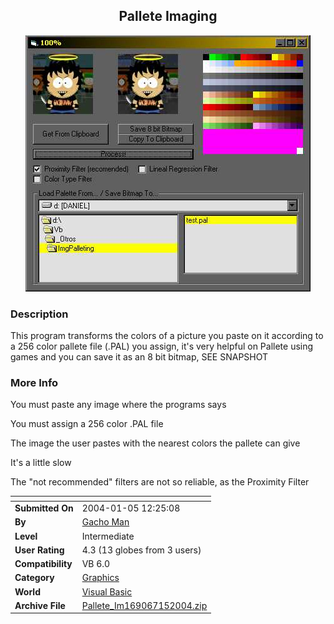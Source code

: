 ﻿<div align="center">

## Pallete Imaging

<img src="PIC2004151412539016.jpg">
</div>

### Description

This program transforms the colors of a picture you paste on it according to a 256 color pallete file (.PAL) you assign, it's very helpful on Pallete using games and you can save it as an 8 bit bitmap, SEE SNAPSHOT
 
### More Info
 
You must paste any image where the programs says

You must assign a 256 color .PAL file

The image the user pastes with the nearest colors the pallete can give

It's a little slow

The "not recommended" filters are not so reliable, as the Proximity Filter


<span>             |<span>
---                |---
**Submitted On**   |2004-01-05 12:25:08
**By**             |[Gacho Man](https://github.com/Planet-Source-Code/PSCIndex/blob/master/ByAuthor/gacho-man.md)
**Level**          |Intermediate
**User Rating**    |4.3 (13 globes from 3 users)
**Compatibility**  |VB 6\.0
**Category**       |[Graphics](https://github.com/Planet-Source-Code/PSCIndex/blob/master/ByCategory/graphics__1-46.md)
**World**          |[Visual Basic](https://github.com/Planet-Source-Code/PSCIndex/blob/master/ByWorld/visual-basic.md)
**Archive File**   |[Pallete\_Im169067152004\.zip](https://github.com/Planet-Source-Code/gacho-man-pallete-imaging__1-50798/archive/master.zip)








